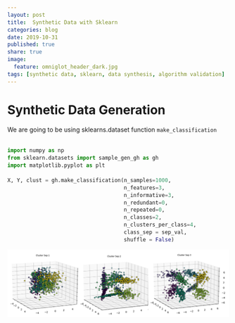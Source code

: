 ```yaml
---
layout: post
title: 	Synthetic Data with Sklearn
categories: blog
date: 2019-10-31
published: true
share: true
image:
  feature: omniglot_header_dark.jpg
tags: [synthetic data, sklearn, data synthesis, algorithm validation]
---
```


# Synthetic Data Generation 

We are going to be using sklearns.dataset function `make_classification`

```python

import numpy as np
from sklearn.datasets import sample_gen_gh as gh
import matplotlib.pyplot as plt

X, Y, clust = gh.make_classification(n_samples=1000, 
									 n_features=3, 
									 n_informative=3,
	                				 n_redundant=0, 
	                				 n_repeated=0, 
	                				 n_classes=2,
	                				 n_clusters_per_class=4, 
	                				 class_sep = sep_val, 
	                				 shuffle = False)

```

![](/images/blogs/data_synth/plot_sep.png)